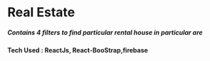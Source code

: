 
# Real Estate
##### Contains 4 filters to find particular rental house in particular are
#### Tech Used : ReactJs, React-BooStrap,firebase



